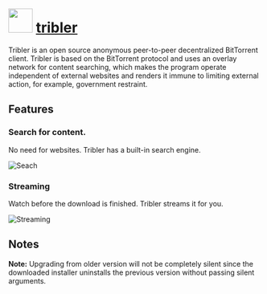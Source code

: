 # <img src="https://cdn.jsdelivr.net/gh/chocolatey/chocolatey-coreteampackages@31eebb648daf450ee49dfdaa5cb613009d86d862/icons/tribler.png" width="48" height="48"/> [tribler](https://chocolatey.org/packages/tribler)


Tribler is an open source anonymous peer-to-peer decentralized BitTorrent client. Tribler is based on the BitTorrent protocol and uses an overlay network for content searching, which makes the program operate independent of external websites and renders it immune to limiting external action, for example, government restraint.

## Features

### Search for content.

No need for websites. Tribler has a built-in search engine.

![Seach](https://i.imgur.com/qR2bpCr.png)

### Streaming

Watch before the download is finished. Tribler streams it for you.

![Streaming](https://i.imgur.com/hLadR9t.png)

## Notes

**Note:** Upgrading from older version will not be completely silent since the downloaded installer uninstalls the previous version without passing silent arguments.
